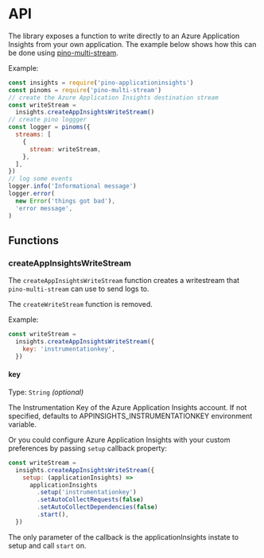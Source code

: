 # API

The library exposes a function to write directly to an Azure Application Insights from your own application. The example below shows how this can be done using [pino-multi-stream](https://github.com/pinojs/pino-multi-stream).

Example:

```js
const insights = require('pino-applicationinsights')
const pinoms = require('pino-multi-stream')
// create the Azure Application Insights destination stream
const writeStream =
  insights.createAppInsightsWriteStream()
// create pino loggger
const logger = pinoms({
  streams: [
    {
      stream: writeStream,
    },
  ],
})
// log some events
logger.info('Informational message')
logger.error(
  new Error('things got bad'),
  'error message',
)
```

## Functions

### createAppInsightsWriteStream

The `createAppInsightsWriteStream` function creates a writestream that `pino-multi-stream` can use to send logs to.

The `createWriteStream` function is removed.

Example:

```js
const writeStream =
  insights.createAppInsightsWriteStream({
    key: 'instrumentationkey',
  })
```

#### key

Type: `String` _(optional)_

The Instrumentation Key of the Azure Application Insights account. If not specified, defaults to APPINSIGHTS_INSTRUMENTATIONKEY environment variable.

Or you could configure Azure Application Insights with your custom preferences by passing `setup` callback property:

```js
const writeStream =
  insights.createAppInsightsWriteStream({
    setup: (applicationInsights) =>
      applicationInsights
        .setup('instrumentationkey')
        .setAutoCollectRequests(false)
        .setAutoCollectDependencies(false)
        .start(),
  })
```

The only parameter of the callback is the applicationInsights instate to setup and call `start` on.
